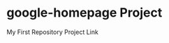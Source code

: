 # google-homepage Project
My First Repository
Project Link
<a href="http://www.theodinproject.com/web-development-101/html-css?ref=lnav"></a>
